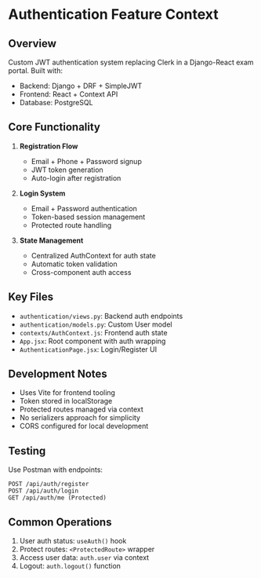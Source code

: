# Authentication Feature Context

## Overview

Custom JWT authentication system replacing Clerk in a Django-React exam portal. Built with:

- Backend: Django + DRF + SimpleJWT
- Frontend: React + Context API
- Database: PostgreSQL

## Core Functionality

1. **Registration Flow**

   - Email + Phone + Password signup
   - JWT token generation
   - Auto-login after registration

2. **Login System**

   - Email + Password authentication
   - Token-based session management
   - Protected route handling

3. **State Management**
   - Centralized AuthContext for auth state
   - Automatic token validation
   - Cross-component auth access

## Key Files

- `authentication/views.py`: Backend auth endpoints
- `authentication/models.py`: Custom User model
- `contexts/AuthContext.js`: Frontend auth state
- `App.jsx`: Root component with auth wrapping
- `AuthenticationPage.jsx`: Login/Register UI

## Development Notes

- Uses Vite for frontend tooling
- Token stored in localStorage
- Protected routes managed via context
- No serializers approach for simplicity
- CORS configured for local development

## Testing

Use Postman with endpoints:

```
POST /api/auth/register
POST /api/auth/login
GET /api/auth/me (Protected)
```

## Common Operations

1. User auth status: `useAuth()` hook
2. Protect routes: `<ProtectedRoute>` wrapper
3. Access user data: `auth.user` via context
4. Logout: `auth.logout()` function

